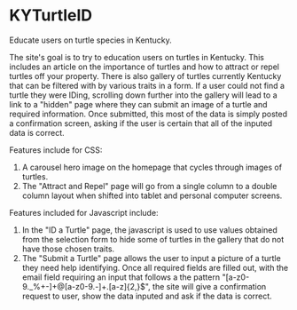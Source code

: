 # KYTurtleID
Educate users on turtle species in Kentucky.

The site's goal is to try to education users on turtles in Kentucky. This includes an article on the importance of turtles and how to attract
or repel turtles off your property. There is also gallery of turtles currently Kentucky that can be filtered with by various traits in a form.
If a user could not find a turtle they were IDing, scrolling down further into the gallery will lead to a link to a "hidden" page where they 
can submit an image of a turtle and required information. Once submitted, this most of the data is simply posted a confirmation screen, asking if 
the user is certain that all of the inputed data is correct.

Features include for CSS:
1. A carousel hero image on the homepage that cycles through images of turtles.
2. The "Attract and Repel" page will go from a single column to a double column layout when shifted into tablet and personal computer screens.

Features included for Javascript include:
1. In the "ID a Turtle" page, the javascript is used to use values obtained from the selection form to hide some of turtles in the gallery that do not
have those chosen traits.
2. The "Submit a Turtle" page allows the user to input a picture of a turtle they need help identifying. Once all required fields are filled out, with 
the email field requiring an input that follows a the pattern "[a-z0-9._%+-]+@[a-z0-9.-]+\.[a-z]{2,}$", the site will give a confirmation request to
user, show the data inputed and ask if the data is correct.